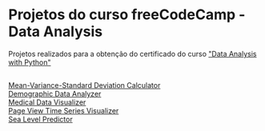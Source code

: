 # Projetos do curso freeCodeCamp - Data Analysis

Projetos realizados para a obtenção do certificado do curso <a href="https://www.freecodecamp.org/certification/felipebessa/data-analysis-with-python-v7">"Data Analysis with Python"</a>
##
<a href="https://replit.com/@coldbessa/boilerplate-mean-variance-standard-deviation-calculator#main.py">Mean-Variance-Standard Deviation Calculator</a><br>
<a href="https://replit.com/@coldbessa/boilerplate-demographic-data-analyzer#demographic_data_analyzer.py">Demographic Data Analyzer</a><br>
<a href="https://replit.com/@coldbessa/boilerplate-medical-data-visualizer#medical_data_visualizer.py">Medical Data Visualizer</a><br>
<a href="https://replit.com/@coldbessa/boilerplate-page-view-time-series-visualizer#time_series_visualizer.py">Page View Time Series Visualizer</a><br>
<a href="https://replit.com/@coldbessa/boilerplate-sea-level-predictor#sea_level_predictor.py">Sea Level Predictor</a>

